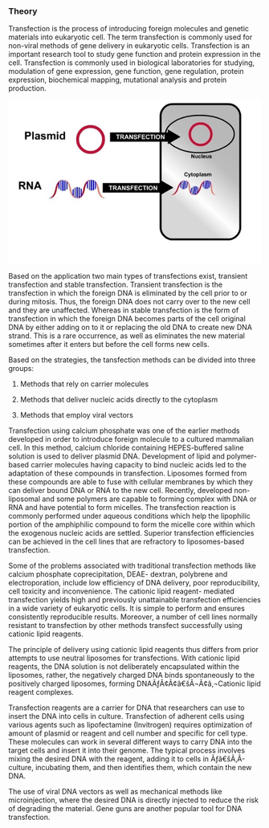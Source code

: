 ### Theory   

Transfection is the process of introducing foreign molecules and genetic materials into eukaryotic cell. The term transfection is commonly used for non-viral methods of gene delivery in eukaryotic cells. Transfection is an important research tool to study gene function and protein expression in the cell. Transfection is commonly used in biological laboratories for studying, modulation of gene expression, gene function, gene regulation, protein expression, biochemical mapping, mutational analysis and protein production.  


<img src="images/1.png" title="" />

   

Based on the application two main types of transfections exist, transient transfection and stable transfection. Transient transfection is the transfection in which the foreign DNA is eliminated by the cell prior to or during mitosis. Thus, the foreign DNA does not carry over to the new cell and they are unaffected. Whereas in stable transfection is the form of transfection in which the foreign DNA becomes  parts of the cell original DNA by either adding on to it or replacing the old DNA to create new DNA strand. This is a rare occurrence, as well as eliminates the new material sometimes after it enters but before the cell forms new cells.

Based on the strategies, the tansfection methods can be divided into three groups:

1.    Methods that rely on carrier molecules

2.    Methods that deliver nucleic acids directly to the cytoplasm

3.    Methods that employ viral vectors
 
Transfection using calcium phosphate was one of the earlier methods developed in order to introduce foreign molecule to a cultured mammalian cell. In this method, calcium chloride containing HEPES-buffered saline solution is used to deliver plasmid DNA. Development of lipid and polymer-based carrier molecules having capacity to bind nucleic acids led to the adaptation of these compounds in transfection. Liposomes formed from these compounds are able to fuse with cellular membranes by which they can deliver bound DNA or RNA to the new cell. Recently, developed non- liposomal and some polymers are capable to forming complex with DNA or RNA and have potential to form micelles. The transfection reaction is commonly performed under aqueous conditions which help the lipophilic portion of the amphiphilic compound to form the micelle core within which the exogenous nucleic acids are settled. Superior transfection efficiencies can be achieved in the cell lines that are refractory to liposomes-based transfection.
 

Some of the problems associated with traditional transfection methods like calcium phosphate coprecipitation, DEAE- dextran, polybrene and electroporation, include low efficiency of DNA delivery, poor reproducibility, cell toxicity and inconvenience. The cationic lipid reagent- mediated transfection yields high and previously unattainable transfection efficiencies in a wide variety of eukaryotic cells. It is simple to perform and ensures consistently reproducible results. Moreover, a number of cell lines normally resistant to transfection by other methods transfect successfully using cationic lipid reagents.

The principle of delivery using cationic lipid reagents thus differs from prior attempts to use neutral liposomes for transfections. With cationic lipid reagents, the DNA solution is not deliberately encapsulated within the liposomes, rather, the negatively charged DNA binds spontaneously to the positively charged liposomes, forming DNAÃƒÂ¢Ã¢â€šÂ¬Ã¢â‚¬Cationic lipid reagent complexes.

Transfection reagents are a carrier for DNA that researchers can use to insert the DNA into cells in culture. Transfection of adherent cells using various agents such as lipofectamine (Invitrogen) requires optimization of amount of plasmid or reagent and cell number and specific for cell type. These molecules can work in several different ways to carry DNA into the target cells and insert it into their genome. The typical process involves mixing the desired DNA with the reagent, adding it to cells in Ãƒâ€šÃ‚Â-culture, incubating them, and then identifies them, which contain the new DNA.

The use of viral DNA vectors as well as mechanical methods like microinjection, where the desired DNA is directly injected to reduce the risk of degrading the material. Gene guns are another popular tool for DNA transfection.

